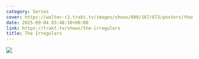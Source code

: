 ```yaml
---
category: Series
cover: https://walter-r2.trakt.tv/images/shows/000/167/673/posters/thumb/71c1a8b1b6.jpg.webp
date: 2025-09-04 03:48:10+00:00
link: https://trakt.tv/shows/the-irregulars
title: The Irregulars
---
```


![](https://walter-r2.trakt.tv/images/shows/000/167/673/fanarts/thumb/119c5b399b.jpg)
